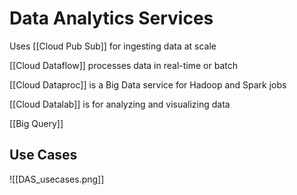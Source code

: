 # Data Analytics Services
Uses [[Cloud Pub Sub]] for ingesting data at scale

[[Cloud Dataflow]] processes data in real-time or batch

[[Cloud Dataproc]] is a Big Data service for Hadoop and Spark jobs

[[Cloud Datalab]] is for analyzing and visualizing data

[[Big Query]]

## Use Cases
![[DAS_usecases.png]]